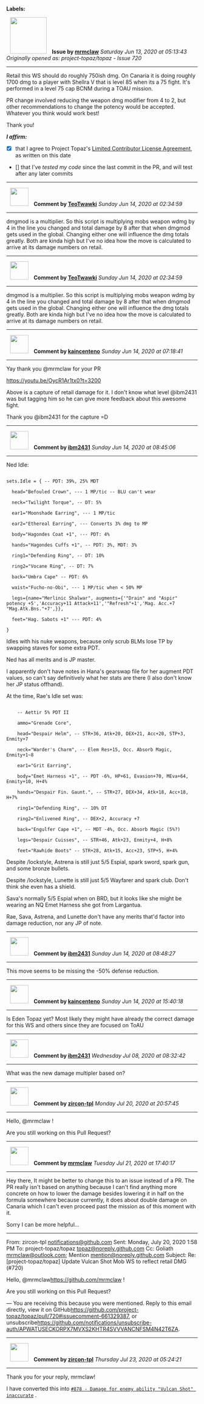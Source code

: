 **Labels:**



<a href="https://github.com/mrmclaw"><img src="https://avatars2.githubusercontent.com/u/65800658?v=4" width="96" height="96" hspace="10"></img></a> **Issue by [mrmclaw](https://github.com/mrmclaw)**
_Saturday Jun 13, 2020 at 05:13:43_
_Originally opened as: project-topaz/topaz - Issue 720_

----

Retail this WS should do roughly 750ish dmg. On Canaria it is doing roughly 1700 dmg to a player with Shellra V that is level 85 when its a 75 fight. It's performed in a level 75 cap BCNM during a TOAU mission. 

PR change involved reducing the weapon dmg modifier from 4 to 2, but other recommendations to change the potency would be accepted. Whatever you think would work best!

Thank you!

<!-- place 'x' mark between square [] brackets to affirm: -->
**_I affirm:_**
- [x] that I agree to Project Topaz's [Limited Contributor License Agreement](http://project-topaz.com/blob/release/CONTRIBUTOR_AGREEMENT.md), as written on this date
- [] that I've _tested my code_ since the last commit in the PR, and will test after any later commits




----
<a href="https://github.com/TeoTwawki"><img src="https://avatars0.githubusercontent.com/u/6871475?v=4" width="48" height="48" hspace="10"></img></a> **Comment by [TeoTwawki](https://github.com/TeoTwawki)**
_Sunday Jun 14, 2020 at 02:34:59_

----

dmgmod is a multiplier. So this script is multiplying mobs weapon wdmg by 4 in the line you changed and total damage by 8 after that when dmgmod gets used in the global. Changing either one will influence the dmg totals greatly. Both are kinda high but I've no idea how the move is calculated to arrive at its damage numbers on retail.


----
<a href="https://github.com/TeoTwawki"><img src="https://avatars0.githubusercontent.com/u/6871475?v=4" width="48" height="48" hspace="10"></img></a> **Comment by [TeoTwawki](https://github.com/TeoTwawki)**
_Sunday Jun 14, 2020 at 02:34:59_

----

dmgmod is a multiplier. So this script is multiplying mobs weapon wdmg by 4 in the line you changed and total damage by 8 after that when dmgmod gets used in the global. Changing either one will influence the dmg totals greatly. Both are kinda high but I've no idea how the move is calculated to arrive at its damage numbers on retail.


----
<a href="https://github.com/kaincenteno"><img src="https://avatars3.githubusercontent.com/u/26943220?v=4" width="48" height="48" hspace="10"></img></a> **Comment by [kaincenteno](https://github.com/kaincenteno)**
_Sunday Jun 14, 2020 at 07:18:41_

----

Yay thank you @mrmclaw for your PR

https://youtu.be/OycR1Ar1tx0?t=3200

Above is a capture of retail damage for it. I don't know what level @ibm2431  was but tagging him so he can give more feedback about this awesome fight.

Thank you @ibm2431  for the capture =D


----
<a href="https://github.com/ibm2431"><img src="https://avatars3.githubusercontent.com/u/13112942?v=4" width="48" height="48" hspace="10"></img></a> **Comment by [ibm2431](https://github.com/ibm2431)**
_Sunday Jun 14, 2020 at 08:45:06_

----

Ned Idle:
```
sets.Idle = { -- PDT: 39%, 25% MDT
  head="Befouled Crown", --- 1 MP/tic -- BLU can't wear
  neck="Twilight Torque", -- DT: 5%
  ear1="Moonshade Earring", --- 1 MP/tic
  ear2="Ethereal Earring", --- Converts 3% dmg to MP
  body="Hagondes Coat +1", --- PDT: 4%
  hands="Hagondes Cuffs +1", -- PDT: 3%, MDT: 3%
  ring1="Defending Ring", -- DT: 10%
  ring2="Vocane Ring", -- DT: 7%
  back="Umbra Cape" -- PDT: 6%
  waist="Fucho-no-Obi", --- 1 MP/tic when < 50% MP
  legs={name="Merlinic Shalwar", augments={'"Drain" and "Aspir" potency +5','Accuracy+11 Attack+11','"Refresh"+1','Mag. Acc.+7 "Mag.Atk.Bns."+7',}},
  feet="Hag. Sabots +1" --- PDT: 4%
}
```
Idles with his nuke weapons, because only scrub BLMs lose TP by swapping staves for some extra PDT.
Ned has all merits and is JP master.

I apparently don't have notes in Hana's gearswap file for her augment PDT values, so can't say definitively what her stats are there (I also don't know her JP status offhand).

At the time, Rae's Idle set was:
```
    -- Aettir 5% PDT II
    ammo="Grenade Core",
    head="Despair Helm", -- STR+36, Atk+20, DEX+21, Acc+20, STP+3, Enmity+7
    neck="Warder's Charm", -- Elem Res+15, Occ. Absorb Magic, Enmity+1~8
    ear1="Grit Earring",
    body="Emet Harness +1", -- PDT -6%, HP+61, Evasion+70, MEva+64, Enmity+10, H+4%
    hands="Despair Fin. Gaunt.", -- STR+27, DEX+34, Atk+18, Acc+18, H+7%
    ring1="Defending Ring", -- 10% DT
    ring2="Enlivened Ring", -- DEX+2, Accuracy +7
    back="Engulfer Cape +1", -- MDT -4%, Occ. Absorb Magic (5%?)
    legs="Despair Cuisses", -- STR+46, Atk+23, Enmity+4, H+8%
    feet="Rawhide Boots" -- STR+28, Atk+15, Acc+23, STP+5, H+4%
```

Despite /lockstyle, Astrena is still just 5/5 Espial, spark sword, spark gun, and some bronze bullets.
Despite /lockstyle, Lunette is still just 5/5 Wayfarer and spark club. Don't think she even has a shield.

Sava's normally 5/5 Espial when on BRD, but it looks like she might be wearing an NQ Emet Harness she got from Largantua.

Rae, Sava, Astrena, and Lunette don't have any merits that'd factor into damage reduction, nor any JP of note.


----
<a href="https://github.com/ibm2431"><img src="https://avatars3.githubusercontent.com/u/13112942?v=4" width="48" height="48" hspace="10"></img></a> **Comment by [ibm2431](https://github.com/ibm2431)**
_Sunday Jun 14, 2020 at 08:48:27_

----

This move seems to be missing the -50% defense reduction.


----
<a href="https://github.com/kaincenteno"><img src="https://avatars3.githubusercontent.com/u/26943220?v=4" width="48" height="48" hspace="10"></img></a> **Comment by [kaincenteno](https://github.com/kaincenteno)**
_Sunday Jun 14, 2020 at 15:40:18_

----

Is Eden Topaz yet? Most likely they might have already the correct damage for this WS and others since they are focused on ToAU


----
<a href="https://github.com/ibm2431"><img src="https://avatars3.githubusercontent.com/u/13112942?v=4" width="48" height="48" hspace="10"></img></a> **Comment by [ibm2431](https://github.com/ibm2431)**
_Wednesday Jul 08, 2020 at 08:32:42_

----

What was the new damage multipler based on?


----
<a href="https://github.com/zircon-tpl"><img src="https://avatars0.githubusercontent.com/u/60901633?v=4" width="48" height="48" hspace="10"></img></a> **Comment by [zircon-tpl](https://github.com/zircon-tpl)**
_Monday Jul 20, 2020 at 20:57:45_

----

Hello, @mrmclaw !

Are you still working on this Pull Request?


----
<a href="https://github.com/mrmclaw"><img src="https://avatars2.githubusercontent.com/u/65800658?v=4" width="48" height="48" hspace="10"></img></a> **Comment by [mrmclaw](https://github.com/mrmclaw)**
_Tuesday Jul 21, 2020 at 17:40:17_

----

Hey there,
      It might be better to change this to an issue instead of a PR. The PR really isn't based on anything because I can't find anything more concrete on how to lower the damage besides lowering it in half on the formula somewhere because currently, it does about double damage on Canaria which I can't even proceed past the mission as of this moment with it.

Sorry I can be more helpful...

________________________________
From: zircon-tpl <notifications@github.com>
Sent: Monday, July 20, 2020 1:58 PM
To: project-topaz/topaz <topaz@noreply.github.com>
Cc: Goliath <mrmclaw@outlook.com>; Mention <mention@noreply.github.com>
Subject: Re: [project-topaz/topaz] Update Vulcan Shot Mob WS to reflect retail DMG (#720)


Hello, @mrmclaw<https://github.com/mrmclaw> !

Are you still working on this Pull Request?

—
You are receiving this because you were mentioned.
Reply to this email directly, view it on GitHub<https://github.com/project-topaz/topaz/pull/720#issuecomment-661329387>, or unsubscribe<https://github.com/notifications/unsubscribe-auth/APWATUSECKORPX7MVXS2KHTR4SVVVANCNFSM4N42T6ZA>.



----
<a href="https://github.com/zircon-tpl"><img src="https://avatars0.githubusercontent.com/u/60901633?v=4" width="48" height="48" hspace="10"></img></a> **Comment by [zircon-tpl](https://github.com/zircon-tpl)**
_Thursday Jul 23, 2020 at 05:24:21_

----

Thank you for your reply, mrmclaw!

I have converted this into [`#878 - Damage for enemy ability "Vulcan Shot" inaccurate`](https://github.com/project-topaz/topaz/issues/878) .
